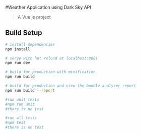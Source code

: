 #Weather Application using Dark Sky API

> A Vue.js project

## Build Setup

``` bash
# install dependencies
npm install

# serve with hot reload at localhost:8081
npm run dev

# build for production with minification
npm run build

# build for production and view the bundle analyzer report
npm run build --report

#run unit tests
#npm run unit
#there is no test

#run all tests
#npm test
#there is no test
```
